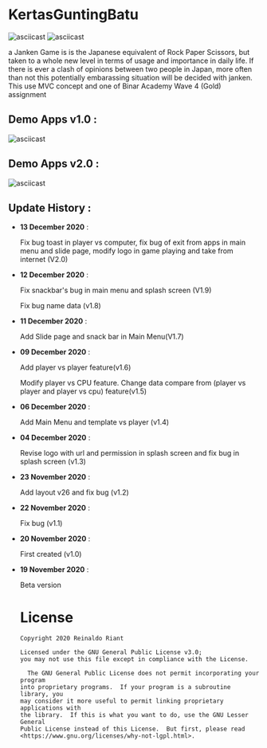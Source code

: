# KertasGuntingBatu
![asciicast](https://img.shields.io/badge/Android-Studio-green)
![asciicast](https://img.shields.io/badge/Kotlin-Language-yellow)


a Janken Game is  is the Japanese equivalent of Rock Paper Scissors, but taken to a whole new level in terms of usage and importance in daily life. If there is ever a clash of opinions between two people in Japan, more often than not this potentially embarassing situation will be decided with janken. This use MVC concept and one of Binar Academy Wave 4 (Gold) assignment

## Demo Apps v1.0 :

![asciicast](https://media.giphy.com/media/xZqamKL9CVqJwBKUCn/giphy.gif)

## Demo Apps v2.0 :


![asciicast](https://media.giphy.com/media/3Usm6J5dPXqCw8G2OY/giphy.gif)

## Update History :

- **13 December 2020** :

  Fix bug toast in player vs computer, fix bug  of exit from apps in main menu and slide page, modify logo in game playing and take from internet (V2.0)

- **12 December 2020** :

  Fix snackbar's bug in main menu and splash screen (V1.9)
  
  Fix bug name data (v1.8)

- **11 December 2020** :

  Add Slide page and snack bar in Main Menu(V1.7)

- **09 December 2020** :

  Add player vs player feature(v1.6)

  Modify player vs CPU feature. Change  data compare from  (player vs player and player vs cpu) feature(v1.5)

- **06 December 2020** :

  Add Main Menu and template vs player (v1.4)
 
- **04 December 2020** :

  Revise logo with url and permission in splash screen and fix bug in splash screen (v1.3)
 
- **23 November 2020** :

  Add layout v26 and fix bug (v1.2)

- **22 November 2020** :

  Fix bug (v1.1)  

- **20 November 2020** :

  First created (v1.0)

- **19 November 2020** :

  Beta version
  
  # License 
      Copyright 2020 Reinaldo Riant

      Licensed under the GNU General Public License v3.0;
      you may not use this file except in compliance with the License.

        The GNU General Public License does not permit incorporating your program
      into proprietary programs.  If your program is a subroutine library, you
      may consider it more useful to permit linking proprietary applications with
      the library.  If this is what you want to do, use the GNU Lesser General
      Public License instead of this License.  But first, please read
      <https://www.gnu.org/licenses/why-not-lgpl.html>.
